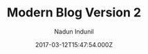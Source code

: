 ---
title: Modern Blog Version 2
github: https://github.com/Open-SL/Jekyll-Modern-Blog
demo: https://open-sl.github.io/Jekyll-Modern-Blog/
author: Nadun Indunil
ssg:
  - Jekyll
cms:
  - No Cms
date: 2017-03-12T15:47:54.000Z
github_branch: master
description: Jekyll Modern Theme Alternative Version
stale: true
---